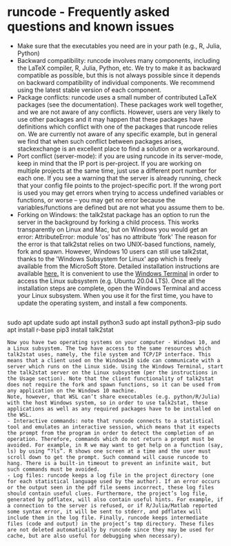 # runcode - Frequently asked questions and known issues
 
- Make sure that the executables you need are in your path (e.g., R, Julia, Python)
- Backward compatibility: runcode involves many components, including the LaTeX compiler, R, Julia, Python, etc. We try to make it as backward compatible as possible, but this is not always possible since it depends on backward compatibility of individual components. We recommend using the latest stable version of each component.
- Package conflicts: runcode uses a small number of contributed LaTeX packages (see the documentation). These packages work well together, and we are not aware of any conflicts. However, users are very likely to use other packages and it may happen that these packages have definitions which conflict with one of the packages that runcode relies on. We are currently not aware of any specific example, but in general we find that when such conflict between packages arises, stackexchange is an excellent place to find a solution or a workaround.
- Port conflict (server-mode): if you are using runcode in its server-mode, keep in mind that the IP port is per-project. If you are working on multiple projects at the same time, just use a different port number for each one. If you see a warning that the server is already running, check that your config file points to the project-specific port. If the wrong port is used you may get errors when trying to access undefined variables or functions, or worse – you may get no error because the variables/functions are defined but are not what you assume them to be.
- Forking on Windows: the talk2stat package has an option to run the server in the background by forking a child process. This works transparently on Linux and Mac, but on Windows you would get an error:
  AttributeError: module 'os' has no attribute 'fork'
The reason for the error is that talk2stat relies on two UNIX-based functions, namely, fork and spawn. However, Windows 10 users can still use talk2stat, thanks to the 'Windows Subsystem for Linux' app which is freely available from the MicroSoft Store. Detailed installation instructions are available [here.](https://docs.microsoft.com/en-us/windows/wsl/install-win10)
It is convenient to use the [Windows Terminal](https://docs.microsoft.com/en-us/windows/terminal/get-started) in order to access the Linux subsystem (e.g. Ubuntu 20.04 LTS). Once all the installation steps are complete, open the Windows Terminal and access your Linux subsystem. When you use it for the first time, you have to update the operating system, and install a few components.
  ```
sudo apt update
sudo apt install python3
sudo apt install python3-pip
sudo apt install r-base
pip3 install talk2stat
```
Now you have two operating systems on your computer - Windows 10, and a Linux subsystem. The two have access to the same resources which talk2stat uses, namely, the file system and TCP/IP interface. This means that a client used on the Windows10 side can communicate with a server which runs on the Linux side. Using the Windows Terminal, start the talk2stat server on the Linux subsystem (per the instructions in the Usage section). Note that the client functionality of talk2stat does not require the fork and spawn functions, so it can be used from any application on the Windows 10 machine.
Note, however, that WSL can’t share executables (e.g. python/R/Julia) with the host Windows system, so in order to use talk2stat, these applications as well as any required packages have to be installed on the WSL.
- Interactive commands: note that runcode connects to a statistical tool and emulates an interactive session, which means that it expects the prompt from the program in order to detect the completion of an operation. Therefore, commands which do not return a prompt must be avoided. For example, in R we may want to get help on a function (say, ls) by using “?ls”. R shows one screen at a time and the user must scroll down to get the prompt. Such command will cause runcode to hang. There is a built-in timeout to prevent an infinite wait, but such commands must be avoided.
- Log files: runcode keeps a log file in the project directory (one for each statistical language used by the author). If an error occurs or the output seen in the pdf file seems incorrect, these log files should contain useful clues. Furthermore, the project’s log file, generated by pdflatex, will also contain useful hints. For example, if a connection to the server is refused, or if R/Julia/Matlab reported some syntax error, it will be sent to stderr, and pdflatex will include them in the log file. Finally, runcode keeps intermediate files (code and output) in the project’s tmp directory. These files are not deleted automatically by runcode since they may be used for cache, but are also useful for debugging when necessary).
